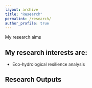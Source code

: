 ```yaml
---
layout: archive
title: "Research"
permalink: /research/
author_profile: true
---
```


My research aims 

## My research interests are:

* Eco-hydrological resilience analysis 


## Research Outputs





